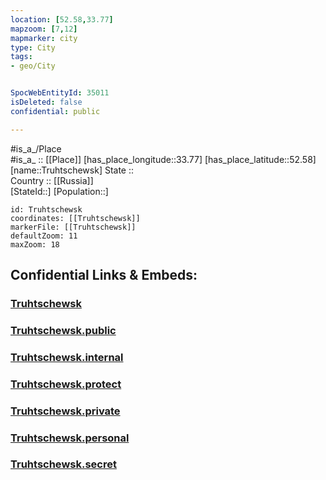 ```yaml
---
location: [52.58,33.77] 
mapzoom: [7,12] 
mapmarker: city 
type: City
tags:
- geo/City


SpocWebEntityId: 35011
isDeleted: false
confidential: public

---
```

#is_a_/Place  
#is_a_ :: [[Place]] 
[has_place_longitude::33.77] 
[has_place_latitude::52.58] 
[name::Truhtschewsk] 
State ::  
Country :: [[Russia]]  
[StateId::] 
[Population::] 



```leaflet
id: Truhtschewsk
coordinates: [[Truhtschewsk]] 
markerFile: [[Truhtschewsk]] 
defaultZoom: 11 
maxZoom: 18
```


## Confidential Links & Embeds: 

### [Truhtschewsk](/_Standards/Earth/Continent/Europe/Europe~East/Russia/Russia~Central/Bryansk_Oblast/City/Truhtschewsk.md) 

### [Truhtschewsk.public](/_public/Earth/Continent/Europe/Europe~East/Russia/Russia~Central/Bryansk_Oblast/City/Truhtschewsk.public.md) 

### [Truhtschewsk.internal](/_internal/Earth/Continent/Europe/Europe~East/Russia/Russia~Central/Bryansk_Oblast/City/Truhtschewsk.internal.md) 

### [Truhtschewsk.protect](/_protect/Earth/Continent/Europe/Europe~East/Russia/Russia~Central/Bryansk_Oblast/City/Truhtschewsk.protect.md) 

### [Truhtschewsk.private](/_private/Earth/Continent/Europe/Europe~East/Russia/Russia~Central/Bryansk_Oblast/City/Truhtschewsk.private.md) 

### [Truhtschewsk.personal](/_personal/Earth/Continent/Europe/Europe~East/Russia/Russia~Central/Bryansk_Oblast/City/Truhtschewsk.personal.md) 

### [Truhtschewsk.secret](/_secret/Earth/Continent/Europe/Europe~East/Russia/Russia~Central/Bryansk_Oblast/City/Truhtschewsk.secret.md)

